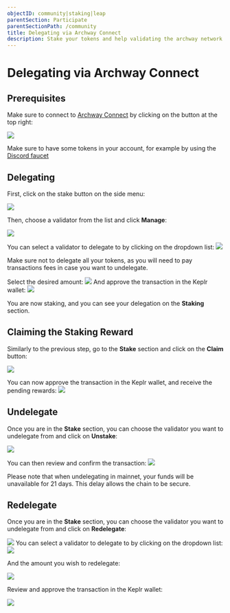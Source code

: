 ```yaml
---
objectID: community|staking|leap
parentSection: Participate
parentSectionPath: /community
title: Delegating via Archway Connect
description: Stake your tokens and help validating the archway network with Archway Connect.
---
```


# Delegating via Archway Connect


## Prerequisites

Make sure to connect to <a href="https://test.connect.archway.io/" target="_blank">Archway Connect</a> by clicking on the button at the top right:

![](/images/docs/ac-connect.png)

Make sure to have some tokens in your account, for example by using the <a href="https://discord.com/channels/892203409418092615/933050911662690334" target="_blank">Discord faucet</a>


## Delegating

First, click on the stake button on the side menu:

![](/images/docs/ac-stake.png)


Then, choose a validator from the list and click **Manage**:

![](/images/docs/ac-stake-manage.png)

You can select a validator to delegate to by clicking on the dropdown list:
![](/images/docs/ac-stake-select.png)

Make sure not to delegate all your tokens, as you will need to pay transactions fees in case you want to undelegate.


Select the desired amount:
![](/images/docs/ac-stake-stake-2.png)
And approve the transaction in the Keplr wallet:
![](/images/docs/ac-stake-approve.png)

You are now staking, and you can see your delegation on the **Staking** section.


## Claiming the Staking Reward

Similarly to the previous step, go to the **Stake** section and click on the **Claim** button:


![](/images/docs/ac-stake-claim2.png)


You can now approve the transaction in the Keplr wallet, and receive the pending rewards:
![](/images/docs/ac-stake-claim-approve.png)

## Undelegate

Once you are in the **Stake** section, you can choose the validator you want to undelegate from and click on **Unstake**:

![](/images/docs/ac-stake-unstake.png)


You can then review and confirm the transaction:
![](/images/docs/ac-unstake-approve.png)

Please note that when undelegating in mainnet, your funds will be unavailable for 21 days. This delay allows the chain to be secure.


## Redelegate
Once you are in the **Stake** section, you can choose the validator you want to undelegate from and click on **Redelegate**:

![](/images/docs/ac-stake-redelegate.png)
You can select a validator to delegate to by clicking on the dropdown list:
![](/images/docs/ac-stake-redelegate-2.png)


And the amount you wish to redelegate:

![](/images/docs/ac-stake-redelegate-amount.png)


Review and approve the transaction in the Keplr wallet:

![](/images/docs/ac-stake-redelegate-approve.png)


